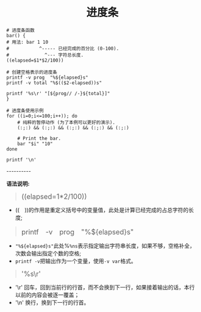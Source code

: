 # <font face="楷体"><center>进度条</center></font> #
	
	# 进度条函数
    bar() {
    # 用法: bar 1 10
    #           ^----- 已经完成的百分比 (0-100).
    #             ^--- 字符总长度.
    ((elapsed=$1*$2/100))

    # 创建空格表示的进度条
    printf -v prog  "%${elapsed}s"
    printf -v total "%$(($2-elapsed))s"

    printf '%s\r' "[${prog// /-}${total}]"
	}

	# 进度条使用示例
	for ((i=0;i<=100;i++)); do
	    # 纯粹的暂停动作 (为了本例可以更好的演示).
	    (:;:) && (:;:) && (:;:) && (:;:) && (:;:)
	
	    # Print the bar.
	    bar "$i" "10"
	done

	printf '\n'
<tr></tr>
<tr></tr>
<tr></tr>
<tr></tr>
<tr></tr>
---------- 
  
**语法说明:**


> <font size=4>((elapsed=$1*$2/100))</font>

- ((　))的作用是重定义括号中的变量值，此处是计算已经完成的占总字符的长度;

> <font size=4>printf　-v　prog　"%${elapsed}s"</font>

- `"%${elapsed}s"`此处%`%ns`表示指定输出字符串长度，如果不够，空格补全，次数会输出指定个数的空格;
- `printf -v`把输出作为一个变量，使用`-v var`格式。

> <font size=4>'%s\r'</font>

- '\r' 回车，回到当前行的行首，而不会换到下一行，如果接着输出的话，本行以前的内容会被逐一覆盖；
- '\n' 换行，换到下一行的行首。

